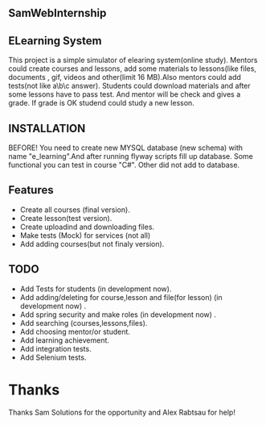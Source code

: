 ## SamWebInternship
## ELearning System
This project is a simple simulator of elearing system(online study). Mentors could create courses and lessons, add some materials 
to lessons(like files, documents , gif, videos and other(limit 16 MB).Also mentors could add tests(not like a\b\c answer).
Students could download materials and after some lessons have to pass test. And mentor will be check and gives a grade. If grade is OK
studend could study a new lesson.

## INSTALLATION
BEFORE! You need to create new MYSQL database (new schema) with name "e_learning".And after running flyway scripts fill up database.
Some functional you can test in course "C#". Other did not add to database.   
	
## Features
* Create all courses (final version).
* Create lesson(test version).
* Create uploadind and downloading files.
* Make tests (Mock) for services (not all)
* Add adding courses(but not finaly version).

## TODO
* Add Tests for students (in development now).
* Add adding/deleting for course,lesson and file(for lesson) (in development now) .
* Add spring security and make roles (in development now) .
* Add searching (courses,lessons,files).
* Add choosing mentor/or student.
* Add  learning achievement.
* Add integration tests.
* Add Selenium tests.

# Thanks
Thanks Sam Solutions for the opportunity and Alex Rabtsau for help!
